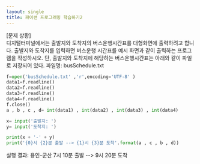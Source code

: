```yaml
---
layout: single
title: 파이썬 프로그래밍 학습하기2
---
```


[문제 상황]  
디지털터미널에서는 출발지와 도착지의 버스운행시간표를 대형화면에 출력하려고 합니다. 출발지와 도착지를 입력하면 버스운행 시간표를 예시 화면과 같이 출력하는 프로그램을 작성하시오. 단, 출발지와 도착지에 해당하는 버스운행시간표는 아래와 같이 파일로 저장되어 있다. 파일명: busSchedule.txt

~~~python
f=open('busSchedule.txt' ,'r',encoding='UTF-8' )
data1=f.readline()
data2=f.readline()
data3=f.readline()
data4=f.readline()
f.close()
a , b , c , d= int(data1) , int(data2) , int(data3) , int(data4)

x= input('출발지: ')
y= input('도착지: ')

print(x + '-' + y)
print('{0}시 {2}분 출발 --> {1}시 {3}분 도착'.format(a , c , b , d))
~~~

실행 결과: 용인-군산 7시 10분 출발 --> 9시 20분 도착
